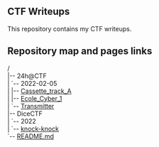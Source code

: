 ## CTF Writeups

This repository contains my CTF writeups.

## Repository map and pages links

/\
|-- 24h@CTF\
|   \`-- 2022-02-05\
|       |-- [Cassette_track_A](https://francesco-scar.github.io/CTF-writeups/24h@CTF/2022-02-05/Cassette_track_A/)\
|       |-- [Ecole_Cyber_1](https://francesco-scar.github.io/CTF-writeups/24h@CTF/2022-02-05/Ecole_Cyber_1/)\
|       \`-- [Transmitter](https://francesco-scar.github.io/CTF-writeups/24h@CTF/2022-02-05/Transmitter/)\
|-- DiceCTF\
|   \`-- 2022\
|       \`-- [knock-knock](https://francesco-scar.github.io/CTF-writeups/DiceCTF/2022/knock-knock/)\
\`-- [README.md](https://francesco-scar.github.io/CTF-writeups/)
